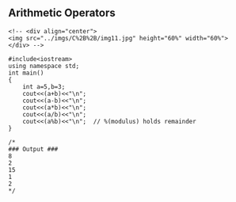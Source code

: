 ## Arithmetic Operators

	<!-- <div align="center">
    <img src="../imgs/C%2B%2B/img11.jpg" height="60%" width="60%">
	</div> -->

```
#include<iostream>
using namespace std;
int main()
{
    int a=5,b=3;
    cout<<(a+b)<<"\n";
    cout<<(a-b)<<"\n";
    cout<<(a*b)<<"\n";
    cout<<(a/b)<<"\n";
    cout<<(a%b)<<"\n"; 	// %(modulus) holds remainder
}

/*
### Output ###
8
2
15
1
2
*/
```
